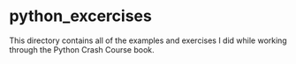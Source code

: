 # python_excercises
This directory contains all of the examples and exercises I did while working through the Python Crash Course book.
